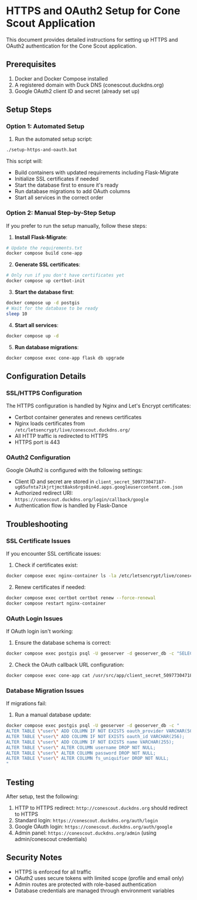 # HTTPS and OAuth2 Setup for Cone Scout Application

This document provides detailed instructions for setting up HTTPS and OAuth2 authentication for the Cone Scout application.

## Prerequisites

1. Docker and Docker Compose installed
2. A registered domain with Duck DNS (conescout.duckdns.org)
3. Google OAuth2 client ID and secret (already set up)

## Setup Steps

### Option 1: Automated Setup

1. Run the automated setup script:

```bash
./setup-https-and-oauth.bat
```

This script will:
- Build containers with updated requirements including Flask-Migrate
- Initialize SSL certificates if needed
- Start the database first to ensure it's ready
- Run database migrations to add OAuth columns
- Start all services in the correct order

### Option 2: Manual Step-by-Step Setup

If you prefer to run the setup manually, follow these steps:

1. **Install Flask-Migrate**:

```bash
# Update the requirements.txt
docker compose build cone-app
```

2. **Generate SSL certificates**:

```bash
# Only run if you don't have certificates yet
docker compose up certbot-init
```

3. **Start the database first**:

```bash
docker compose up -d postgis
# Wait for the database to be ready
sleep 10
```

4. **Start all services**:

```bash
docker compose up -d
```

5. **Run database migrations**:

```bash
docker compose exec cone-app flask db upgrade
```

## Configuration Details

### SSL/HTTPS Configuration

The HTTPS configuration is handled by Nginx and Let's Encrypt certificates:

- Certbot container generates and renews certificates
- Nginx loads certificates from `/etc/letsencrypt/live/conescout.duckdns.org/`
- All HTTP traffic is redirected to HTTPS
- HTTPS port is 443

### OAuth2 Configuration

Google OAuth2 is configured with the following settings:

- Client ID and secret are stored in `client_secret_509773047187-ug65ufnta7ikjrtjmct8aks6rgs0in4d.apps.googleusercontent.com.json`
- Authorized redirect URI: `https://conescout.duckdns.org/login/callback/google`
- Authentication flow is handled by Flask-Dance

## Troubleshooting

### SSL Certificate Issues

If you encounter SSL certificate issues:

1. Check if certificates exist:

```bash
docker compose exec nginx-container ls -la /etc/letsencrypt/live/conescout.duckdns.org/
```

2. Renew certificates if needed:

```bash
docker compose exec certbot certbot renew --force-renewal
docker compose restart nginx-container
```

### OAuth Login Issues

If OAuth login isn't working:

1. Ensure the database schema is correct:

```bash
docker compose exec postgis psql -U geoserver -d geoserver_db -c "SELECT column_name FROM information_schema.columns WHERE table_name='user'"
```

2. Check the OAuth callback URL configuration:

```bash
docker compose exec cone-app cat /usr/src/app/client_secret_509773047187-ug65ufnta7ikjrtjmct8aks6rgs0in4d.apps.googleusercontent.com.json
```

### Database Migration Issues

If migrations fail:

1. Run a manual database update:

```bash
docker compose exec postgis psql -U geoserver -d geoserver_db -c "
ALTER TABLE \"user\" ADD COLUMN IF NOT EXISTS oauth_provider VARCHAR(50);
ALTER TABLE \"user\" ADD COLUMN IF NOT EXISTS oauth_id VARCHAR(256);
ALTER TABLE \"user\" ADD COLUMN IF NOT EXISTS name VARCHAR(255);
ALTER TABLE \"user\" ALTER COLUMN username DROP NOT NULL;
ALTER TABLE \"user\" ALTER COLUMN password DROP NOT NULL;
ALTER TABLE \"user\" ALTER COLUMN fs_uniquifier DROP NOT NULL;
"
```

## Testing

After setup, test the following:

1. HTTP to HTTPS redirect: `http://conescout.duckdns.org` should redirect to HTTPS
2. Standard login: `https://conescout.duckdns.org/auth/login`
3. Google OAuth login: `https://conescout.duckdns.org/auth/google`
4. Admin panel: `https://conescout.duckdns.org/admin` (using admin/conescout credentials)

## Security Notes

- HTTPS is enforced for all traffic
- OAuth2 uses secure tokens with limited scope (profile and email only)
- Admin routes are protected with role-based authentication
- Database credentials are managed through environment variables
